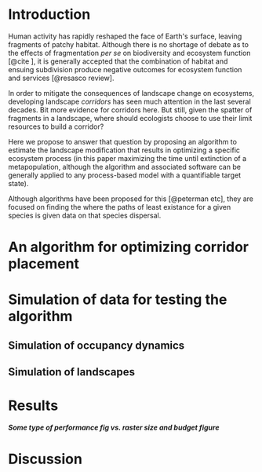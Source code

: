 
# Introduction

Human activity has rapidly reshaped the face of Earth's surface, leaving
fragments of patchy habitat. Although there is no shortage of debate as to the
effects of fragmentation _per se_ on biodiversity and ecosystem function [@cite
], it is generally accepted that the combination of habitat and ensuing
subdivision produce negative outcomes for ecosystem function and services
[@resasco review].

In order to mitigate the consequences of landscape change on ecosystems,
developing landscape _corridors_ has seen much attention in the last several
decades. Bit more evidence for corridors here. But still, given the spatter of
fragments in a landscape, where should ecologists choose to use their limit
resources to build a corridor?

Here we propose to answer that question by proposing an algorithm to estimate
the landscape modification that results in optimizing a specific ecosystem
process (in this paper maximizing the time until extinction of a metapopulation,
although the algorithm and associated software can be generally applied to any
process-based model with a quantifiable target state).

Although algorithms have been proposed for this [@peterman etc], they are
focused on finding the where the paths of least existance for a given species is
given data on that species dispersal.


# An algorithm for optimizing corridor placement


# Simulation of data for testing the algorithm

## Simulation of occupancy dynamics

## Simulation of landscapes


# Results

***Some type of performance fig vs. raster size and budget figure***

# Discussion
